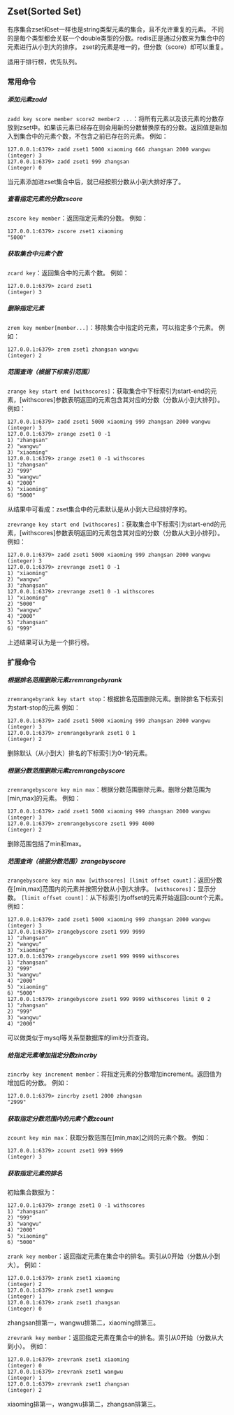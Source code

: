 ## Zset(Sorted Set)
有序集合zset和set一样也是string类型元素的集合，且不允许重复的元素。
不同的是每个类型都会关联一个double类型的分数。redis正是通过分数来为集合中的元素进行从小到大的排序。
zset的元素是唯一的，但分数（score）却可以重复。

适用于排行榜，优先队列。

### 常用命令
##### 添加元素zadd
`zadd key score member score2 member2 ...`：将所有元素以及该元素的分数存放到zset中。如果该元素已经存在则会用新的分数替换原有的分数。返回值是新加入到集合中的元素个数，不包含之前已存在的元素。
例如：
```
127.0.0.1:6379> zadd zset1 5000 xiaoming 666 zhangsan 2000 wangwu
(integer) 3
127.0.0.1:6379> zadd zset1 999 zhangsan
(integer) 0
```
当元素添加进zset集合中后，就已经按照分数从小到大排好序了。

##### 查看指定元素的分数zscore
`zscore key member`：返回指定元素的分数。
例如：
```
127.0.0.1:6379> zscore zset1 xiaoming
"5000"
```

##### 获取集合中元素个数
`zcard key`：返回集合中的元素个数。
例如：
```
127.0.0.1:6379> zcard zset1
(integer) 3
```

##### 删除指定元素
`zrem key member[member...]`：移除集合中指定的元素，可以指定多个元素。
例如：
```
127.0.0.1:6379> zrem zset1 zhangsan wangwu
(integer) 2
```

##### 范围查询（根据下标索引范围）
`zrange key start end [withscores]`：获取集合中下标索引为start-end的元素，[withscores]参数表明返回的元素包含其对应的分数（分数从小到大排列）。
例如：
```
127.0.0.1:6379> zadd zset1 5000 xiaoming 999 zhangsan 2000 wangwu
(integer) 3
127.0.0.1:6379> zrange zset1 0 -1
1) "zhangsan"
2) "wangwu"
3) "xiaoming"
127.0.0.1:6379> zrange zset1 0 -1 withscores
1) "zhangsan"
2) "999"
3) "wangwu"
4) "2000"
5) "xiaoming"
6) "5000"
```
从结果中可看成：zset集合中的元素默认是从小到大已经排好序的。

`zrevrange key start end [withscores]`：获取集合中下标索引为start-end的元素，[withscores]参数表明返回的元素包含其对应的分数（分数从大到小排列）。
例如：
```
127.0.0.1:6379> zadd zset1 5000 xiaoming 999 zhangsan 2000 wangwu
(integer) 3
127.0.0.1:6379> zrevrange zset1 0 -1
1) "xiaoming"
2) "wangwu"
3) "zhangsan"
127.0.0.1:6379> zrevrange zset1 0 -1 withscores
1) "xiaoming"
2) "5000"
3) "wangwu"
4) "2000"
5) "zhangsan"
6) "999"
```
上述结果可认为是一个排行榜。

### 扩展命令
##### 根据排名范围删除元素zremrangebyrank
`zremrangebyrank key start stop`：根据排名范围删除元素。删除排名下标索引为start-stop的元素
例如：
```
127.0.0.1:6379> zadd zset1 5000 xiaoming 999 zhangsan 2000 wangwu
(integer) 3
127.0.0.1:6379> zremrangebyrank zset1 0 1
(integer) 2
```
删除默认（从小到大）排名的下标索引为0-1的元素。

##### 根据分数范围删除元素zremrangebyscore
`zremrangebyscore key min max`：根据分数范围删除元素。删除分数范围为[min,max]的元素。
例如：
```
127.0.0.1:6379> zadd zset1 5000 xiaoming 999 zhangsan 2000 wangwu
(integer) 3
127.0.0.1:6379> zremrangebyscore zset1 999 4000
(integer) 2
```
删除范围包括了min和max。

##### 范围查询（根据分数范围）zrangebyscore
`zrangebyscore key min max [withscores] [limit offset count]`：返回分数在[min,max]范围内的元素并按照分数从小到大排序。
`[withscores]`：显示分数。
`[limit offset count]`：从下标索引为offset的元素开始返回count个元素。
例如：
```
127.0.0.1:6379> zadd zset1 5000 xiaoming 999 zhangsan 2000 wangwu
(integer) 3
127.0.0.1:6379> zrangebyscore zset1 999 9999
1) "zhangsan"
2) "wangwu"
3) "xiaoming"
127.0.0.1:6379> zrangebyscore zset1 999 9999 withscores
1) "zhangsan"
2) "999"
3) "wangwu"
4) "2000"
5) "xiaoming"
6) "5000"
127.0.0.1:6379> zrangebyscore zset1 999 9999 withscores limit 0 2
1) "zhangsan"
2) "999"
3) "wangwu"
4) "2000"
```
可以做类似于mysql等关系型数据库的limit分页查询。

##### 给指定元素增加指定分数zincrby
`zincrby key increment member`：将指定元素的分数增加increment。返回值为增加后的分数。
例如：
```
127.0.0.1:6379> zincrby zset1 2000 zhangsan
"2999"
```

##### 获取指定分数范围内的元素个数zcount
`zcount key min max`：获取分数范围在[min,max]之间的元素个数。
例如：
```
127.0.0.1:6379> zcount zset1 999 9999
(integer) 3
```

##### 获取指定元素的排名
初始集合数据为：
```
127.0.0.1:6379> zrange zset1 0 -1 withscores
1) "zhangsan"
2) "999"
3) "wangwu"
4) "2000"
5) "xiaoming"
6) "5000"
```

`zrank key member`：返回指定元素在集合中的排名。索引从0开始（分数从小到大）。
例如：
```
127.0.0.1:6379> zrank zset1 xiaoming
(integer) 2
127.0.0.1:6379> zrank zset1 wangwu
(integer) 1
127.0.0.1:6379> zrank zset1 zhangsan
(integer) 0
```
zhangsan排第一，wangwu排第二，xiaoming排第三。

`zrevrank key member`：返回指定元素在集合中的排名。索引从0开始（分数从大到小）。
例如：
```
127.0.0.1:6379> zrevrank zset1 xiaoming
(integer) 0
127.0.0.1:6379> zrevrank zset1 wangwu
(integer) 1
127.0.0.1:6379> zrevrank zset1 zhangsan
(integer) 2
```
xiaoming排第一，wangwu排第二，zhangsan排第三。